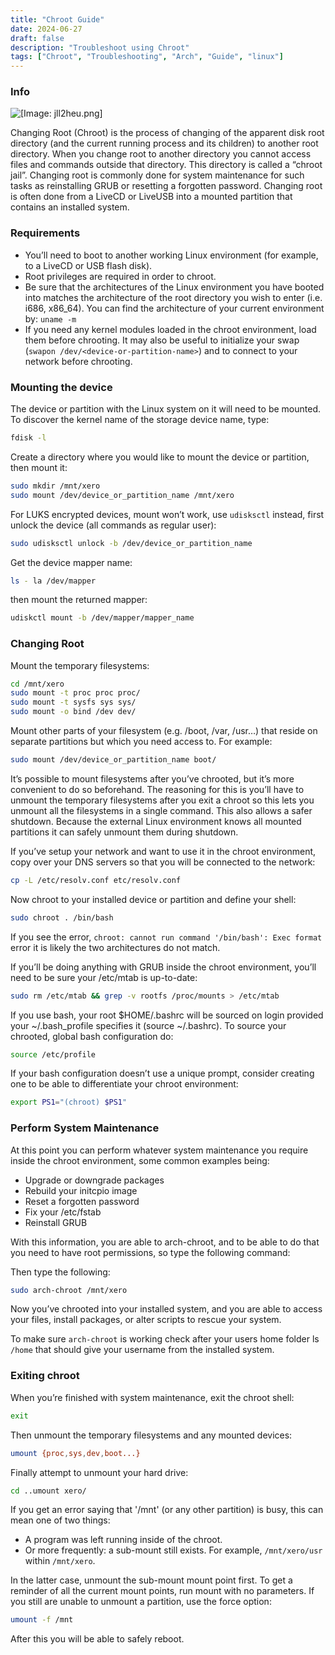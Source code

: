 ```yaml
---
title: "Chroot Guide"
date: 2024-06-27
draft: false
description: "Troubleshoot using Chroot"
tags: ["Chroot", "Troubleshooting", "Arch", "Guide", "linux"]
---
```

### Info

![[Image: jll2heu.png]](https://i.imgur.com/jll2heu.png)

Changing Root (Chroot) is the process of changing of the apparent disk root directory (and the current running process and its children) to another root directory. When you change root to another directory you cannot access files and commands outside that directory. This directory is called a “chroot jail”. Changing root is commonly done for system maintenance for such tasks as reinstalling GRUB or resetting a forgotten password. Changing root is often done from a LiveCD or LiveUSB into a mounted partition that contains an installed system.

### Requirements

* You’ll need to boot to another working Linux environment (for example, to a LiveCD or USB flash disk).
* Root privileges are required in order to chroot.
* Be sure that the architectures of the Linux environment you have booted into matches the architecture of the root directory you wish to enter (i.e. i686, x86\_64). You can find the architecture of your current environment by: `uname -m`
* If you need any kernel modules loaded in the chroot environment, load them before chrooting. It may also be useful to initialize your swap (`swapon /dev/<device-or-partition-name>`) and to connect to your network before chrooting.

### Mounting the device

The device or partition with the Linux system on it will need to be mounted. To discover the kernel name of the storage device name, type:

```Bash
fdisk -l
```

Create a directory where you would like to mount the device or partition, then mount it:

```Bash
sudo mkdir /mnt/xero
sudo mount /dev/device_or_partition_name /mnt/xero
```

For LUKS encrypted devices, mount won’t work, use `udisksctl` instead, first unlock the device (all commands as regular user):

```Bash
sudo udisksctl unlock -b /dev/device_or_partition_name
```

Get the device mapper name:

```Bash
ls - la /dev/mapper
```

then mount the returned mapper:

```Bash
udiskctl mount -b /dev/mapper/mapper_name
```

### Changing Root

Mount the temporary filesystems:

```Bash
cd /mnt/xero
sudo mount -t proc proc proc/
sudo mount -t sysfs sys sys/
sudo mount -o bind /dev dev/
```
Mount other parts of your filesystem (e.g. /boot, /var, /usr…) that reside on separate partitions but which you need access to. For example:

```Bash
sudo mount /dev/device_or_partition_name boot/
```

It’s possible to mount filesystems after you’ve chrooted, but it’s more convenient to do so beforehand. The reasoning for this is you’ll have to unmount the temporary filesystems after you exit a chroot so this lets you unmount all the filesystems in a single command. This also allows a safer shutdown. Because the external Linux environment knows all mounted partitions it can safely unmount them during shutdown.

If you’ve setup your network and want to use it in the chroot environment, copy over your DNS servers so that you will be connected to the network:

```Bash
cp -L /etc/resolv.conf etc/resolv.conf
```

Now chroot to your installed device or partition and define your shell:

```Bash
sudo chroot . /bin/bash
```

If you see the error, `chroot: cannot run command '/bin/bash': Exec format` error it is likely the two architectures do not match.

If you’ll be doing anything with GRUB inside the chroot environment, you’ll need to be sure your /etc/mtab is up-to-date:

```Bash
sudo rm /etc/mtab && grep -v rootfs /proc/mounts > /etc/mtab
```

If you use bash, your root $HOME/.bashrc will be sourced on login provided your ~/.bash\_profile specifies it (source ~/.bashrc). To source your chrooted, global bash configuration do:

```Bash
source /etc/profile
```

If your bash configuration doesn’t use a unique prompt, consider creating one to be able to differentiate your chroot environment:

```Bash
export PS1="(chroot) $PS1"
```

### Perform System Maintenance

At this point you can perform whatever system maintenance you require inside the chroot environment, some common examples being:

* Upgrade or downgrade packages
* Rebuild your initcpio image
* Reset a forgotten password
* Fix your /etc/fstab
* Reinstall GRUB

With this information, you are able to arch-chroot, and to be able to do that you need to have root permissions, so type the following command:

Then type the following:

```Bash
sudo arch-chroot /mnt/xero
```

Now you’ve chrooted into your installed system, and you are able to access your files, install packages, or alter scripts to rescue your system.

To make sure `arch-chroot` is working check after your users home folder ls `/home` that should give your username from the installed system.

### Exiting chroot

When you’re finished with system maintenance, exit the chroot shell:

```Bash
exit
```

Then unmount the temporary filesystems and any mounted devices:

```Bash
umount {proc,sys,dev,boot...}
```

Finally attempt to unmount your hard drive:

```Bash
cd ..umount xero/
```

If you get an error saying that '/mnt' (or any other partition) is busy, this can mean one of two things:

* A program was left running inside of the chroot.
* Or more frequently: a sub-mount still exists. For example, `/mnt/xero/usr` within `/mnt/xero`.

In the latter case, unmount the sub-mount mount point first. To get a reminder of all the current mount points, run mount with no parameters. If you still are unable to unmount a partition, use the force option:

```Bash
umount -f /mnt
```

After this you will be able to safely reboot.
